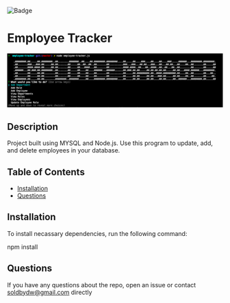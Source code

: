![Badge](https://img.shields.io/badge/license-GPL-brightgreen.svg)

# Employee Tracker

![Demo](/demo.png)

## Description
                          
Project built using MYSQL and Node.js. Use this program to update, add, and delete employees in  your database. 
                          
## Table of Contents
                           
* [Installation](#installation)
* [Questions](#questions)
                          
## Installation
                          
To install necassary dependencies, run the following command:
                          
npm install
                          
    
## Questions                
            
If you have any questions about the repo, open an issue or contact soldbydw@gmail.com directly
            
